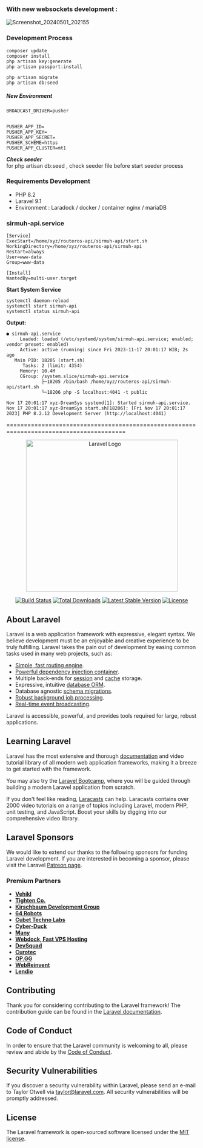 ### With new websockets development : 
![Screenshot_20240501_202155](https://github.com/codesyariah122/sirmuh-pos-api/assets/13291805/e39374bb-69fc-4dbf-bec5-8172f287c73d)


### Development Process
```
composer update
composer install
php artisan key:generate
php artisan passport:install

php artisan migrate
php artisan db:seed
```


##### New Environment  
```
BROADCAST_DRIVER=pusher


PUSHER_APP_ID=
PUSHER_APP_KEY=
PUSHER_APP_SECRET=
PUSHER_SCHEME=https
PUSHER_APP_CLUSTER=mt1
```

***Check seeder***  
for php artisan db:seed , check seeder file before start seeder process  

### Requirements Development  
- PHP 8.2
- Laravel 9.1
- Environment : 
    Laradock / docker / container
    nginx / mariaDB  

### sirmuh-api.service 

```
[Service]
ExecStart=/home/xyz/routeros-api/sirmuh-api/start.sh
WorkingDirectory=/home/xyz/routeros-api/sirmuh-api
Restart=always
User=www-data
Group=www-data

[Install]
WantedBy=multi-user.target

```


**Start System Service**  
```
systemctl daemon-reload
systemctl start sirmuh-api
systemctl status sirmuh-api
```  
**Output:**  
```
● sirmuh-api.service
     Loaded: loaded (/etc/systemd/system/sirmuh-api.service; enabled; vendor preset: enabled)
     Active: active (running) since Fri 2023-11-17 20:01:17 WIB; 2s ago
   Main PID: 18205 (start.sh)
      Tasks: 2 (limit: 4354)
     Memory: 10.4M
     CGroup: /system.slice/sirmuh-api.service
             ├─18205 /bin/bash /home/xyz/routeros-api/sirmuh-api/start.sh
             └─18206 php -S localhost:4041 -t public

Nov 17 20:01:17 xyz-DreamSys systemd[1]: Started sirmuh-api.service.
Nov 17 20:01:17 xyz-DreamSys start.sh[18206]: [Fri Nov 17 20:01:17 2023] PHP 8.2.12 Development Server (http://localhost:4041)

```  
========================================================================================

<p align="center"><a href="https://laravel.com" target="_blank"><img src="https://raw.githubusercontent.com/laravel/art/master/logo-lockup/5%20SVG/2%20CMYK/1%20Full%20Color/laravel-logolockup-cmyk-red.svg" width="400" alt="Laravel Logo"></a></p>

<p align="center">
<a href="https://github.com/laravel/framework/actions"><img src="https://github.com/laravel/framework/workflows/tests/badge.svg" alt="Build Status"></a>
<a href="https://packagist.org/packages/laravel/framework"><img src="https://img.shields.io/packagist/dt/laravel/framework" alt="Total Downloads"></a>
<a href="https://packagist.org/packages/laravel/framework"><img src="https://img.shields.io/packagist/v/laravel/framework" alt="Latest Stable Version"></a>
<a href="https://packagist.org/packages/laravel/framework"><img src="https://img.shields.io/packagist/l/laravel/framework" alt="License"></a>
</p>

## About Laravel

Laravel is a web application framework with expressive, elegant syntax. We believe development must be an enjoyable and creative experience to be truly fulfilling. Laravel takes the pain out of development by easing common tasks used in many web projects, such as:

- [Simple, fast routing engine](https://laravel.com/docs/routing).
- [Powerful dependency injection container](https://laravel.com/docs/container).
- Multiple back-ends for [session](https://laravel.com/docs/session) and [cache](https://laravel.com/docs/cache) storage.
- Expressive, intuitive [database ORM](https://laravel.com/docs/eloquent).
- Database agnostic [schema migrations](https://laravel.com/docs/migrations).
- [Robust background job processing](https://laravel.com/docs/queues).
- [Real-time event broadcasting](https://laravel.com/docs/broadcasting).

Laravel is accessible, powerful, and provides tools required for large, robust applications.

## Learning Laravel

Laravel has the most extensive and thorough [documentation](https://laravel.com/docs) and video tutorial library of all modern web application frameworks, making it a breeze to get started with the framework.

You may also try the [Laravel Bootcamp](https://bootcamp.laravel.com), where you will be guided through building a modern Laravel application from scratch.

If you don't feel like reading, [Laracasts](https://laracasts.com) can help. Laracasts contains over 2000 video tutorials on a range of topics including Laravel, modern PHP, unit testing, and JavaScript. Boost your skills by digging into our comprehensive video library.

## Laravel Sponsors

We would like to extend our thanks to the following sponsors for funding Laravel development. If you are interested in becoming a sponsor, please visit the Laravel [Patreon page](https://patreon.com/taylorotwell).

### Premium Partners

- **[Vehikl](https://vehikl.com/)**
- **[Tighten Co.](https://tighten.co)**
- **[Kirschbaum Development Group](https://kirschbaumdevelopment.com)**
- **[64 Robots](https://64robots.com)**
- **[Cubet Techno Labs](https://cubettech.com)**
- **[Cyber-Duck](https://cyber-duck.co.uk)**
- **[Many](https://www.many.co.uk)**
- **[Webdock, Fast VPS Hosting](https://www.webdock.io/en)**
- **[DevSquad](https://devsquad.com)**
- **[Curotec](https://www.curotec.com/services/technologies/laravel/)**
- **[OP.GG](https://op.gg)**
- **[WebReinvent](https://webreinvent.com/?utm_source=laravel&utm_medium=github&utm_campaign=patreon-sponsors)**
- **[Lendio](https://lendio.com)**

## Contributing

Thank you for considering contributing to the Laravel framework! The contribution guide can be found in the [Laravel documentation](https://laravel.com/docs/contributions).

## Code of Conduct

In order to ensure that the Laravel community is welcoming to all, please review and abide by the [Code of Conduct](https://laravel.com/docs/contributions#code-of-conduct).

## Security Vulnerabilities

If you discover a security vulnerability within Laravel, please send an e-mail to Taylor Otwell via [taylor@laravel.com](mailto:taylor@laravel.com). All security vulnerabilities will be promptly addressed.

## License

The Laravel framework is open-sourced software licensed under the [MIT license](https://opensource.org/licenses/MIT).

